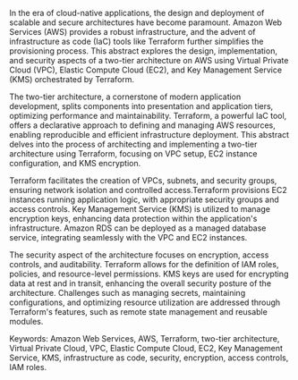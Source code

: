In the era of cloud-native applications, the design and deployment of scalable and secure architectures have become paramount. Amazon Web Services (AWS) provides a robust infrastructure, and the advent of infrastructure as code (IaC) tools like Terraform further simplifies the provisioning process. This abstract explores the design, implementation, and security aspects of a two-tier architecture on AWS using Virtual Private Cloud (VPC), Elastic Compute Cloud (EC2), and Key Management Service (KMS) orchestrated by Terraform.

The two-tier architecture, a cornerstone of modern application development, splits components into presentation and application tiers, optimizing performance and maintainability. Terraform, a powerful IaC tool, offers a declarative approach to defining and managing AWS resources, enabling reproducible and efficient infrastructure deployment. This abstract delves into the process of architecting and implementing a two-tier architecture using Terraform, focusing on VPC setup, EC2 instance configuration, and KMS encryption.

Terraform facilitates the creation of VPCs, subnets, and security groups, ensuring network isolation and controlled access.Terraform provisions EC2 instances running application logic, with appropriate security groups and access controls. Key Management Service (KMS) is utilized to manage encryption keys, enhancing data protection within the application's infrastructure. Amazon RDS can be deployed as a managed database service, integrating seamlessly with the VPC and EC2 instances.

The security aspect of the architecture focuses on encryption, access controls, and auditability. Terraform allows for the definition of IAM roles, policies, and resource-level permissions. KMS keys are used for encrypting data at rest and in transit, enhancing the overall security posture of the architecture. Challenges such as managing secrets, maintaining configurations, and optimizing resource utilization are addressed through Terraform's features, such as remote state management and reusable modules.

Keywords: Amazon Web Services, AWS, Terraform, two-tier architecture, Virtual Private Cloud, VPC, Elastic Compute Cloud, EC2, Key Management Service, KMS, infrastructure as code, security, encryption, access controls, IAM roles.
